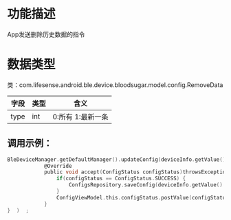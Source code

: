 <a name="739DD"></a>
# 功能描述
App发送删除历史数据的指令

<a name="Vllul"></a>
# 数据类型
类：com.lifesense.android.ble.device.bloodsugar.model.config.RemoveData

| 字段 | 类型 | 含义 |
| --- | --- | --- |
| type | int | 0:所有 1:最新一条 |


<a name="ioHno"></a>
## 调用示例：
```objectivec
BleDeviceManager.getDefaultManager().updateConfig(deviceInfo.getValue().getMac(), removeData, new Consumer<ConfigStatus>() {
            @Override
            public void accept(ConfigStatus configStatus)throwsException{   
                if(configStatus == ConfigStatus.SUCCESS) {
                    ConfigsRepository.saveConfig(deviceInfo.getValue().getMac(),config);
                }
                ConfigViewModel.this.configStatus.postValue(configStatus);
            }
}  )  ;
```


